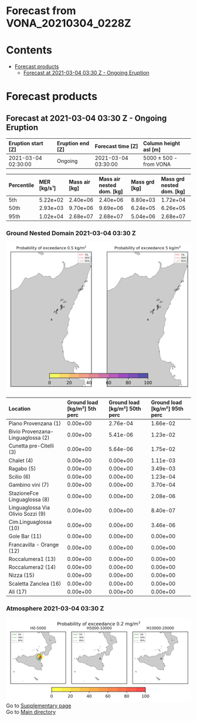 
Forecast from VONA_20210304_0228Z
=================================

Contents
========

* [Forecast products](#forecast-products)
	* [Forecast at 2021-03-04 03:30 Z - Ongoing Eruption](#forecast-at-2021-03-04-0330-z---ongoing-eruption)

# Forecast products

## Forecast at 2021-03-04 03:30 Z - Ongoing Eruption
  

|Eruption start [Z]|Eruption end [Z]|Forecast time [Z]|Column height asl [m]|
| :--- | :--- | :--- | :--- |
|2021-03-04 02:30:00|Ongoing|2021-03-04 03:30:00|5000 ± 500 - from VONA|
  
  

|Percentile|MER [kg/s¹]|Mass air [kg]|Mass air nested dom. [kg]|Mass grd [kg]|Mass grd nested dom. [kg]|
| :--- | :--- | :--- | :--- | :--- | :--- |
|5th|5.22e+02|2.40e+06|2.40e+06|8.80e+03|1.72e+04|
|50th|2.93e+03|9.70e+06|9.69e+06|6.24e+05|6.26e+05|
|95th|1.02e+04|2.68e+07|2.68e+07|5.04e+06|2.68e+07|
  

### Ground Nested Domain 2021-03-04 03:30 Z
  
![](./figures/probability_grd_2021_03_04_0330_grid_1_1.png)  
  
  
  
  
  
  
  
  
  
  
  
  
  
  
  
  

|Location|Ground load [kg/m²] 5th perc|Ground load [kg/m²] 50th perc|Ground load [kg/m²] 95th perc|
| :--- | :--- | :--- | :--- |
|Piano Provenzana (1)|0.00e+00|2.76e-04|1.66e-02|
|Bivio Provenzana-Linguaglossa (2)|0.00e+00|5.41e-06|1.23e-02|
|Cunetta pre-Citelli (3)|0.00e+00|5.64e-06|1.75e-02|
|Chalet (4)|0.00e+00|0.00e+00|1.11e-03|
|Ragabo (5)|0.00e+00|0.00e+00|3.49e-03|
|Scilio (6)|0.00e+00|0.00e+00|1.23e-04|
|Gambino vini (7)|0.00e+00|0.00e+00|3.70e-04|
|StazioneFce Linguaglossa (8)|0.00e+00|0.00e+00|2.08e-06|
|Linguaglossa Via Olivio Sozzi (9)|0.00e+00|0.00e+00|8.40e-07|
|Cim.Linguaglossa (10)|0.00e+00|0.00e+00|3.46e-06|
|Gole Bar (11)|0.00e+00|0.00e+00|0.00e+00|
|Francavilla - Orange (12)|0.00e+00|0.00e+00|0.00e+00|
|Roccalumera1 (13)|0.00e+00|0.00e+00|0.00e+00|
|Roccalumera2 (14)|0.00e+00|0.00e+00|0.00e+00|
|Nizza (15)|0.00e+00|0.00e+00|0.00e+00|
|Scaletta Zanclea (16)|0.00e+00|0.00e+00|0.00e+00|
|Alì (17)|0.00e+00|0.00e+00|0.00e+00|
  

### Atmosphere 2021-03-04 03:30 Z
  
![](./figures/probability_air_2021_03_04_0330_grid_2_conclev_1_1.png)  
Go to [Supplementary page](Supplementary_page.md)  
Go to [Main directory](https://github.com/federicapardini/Real_time_ash_forecast)